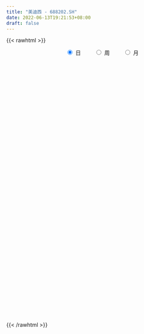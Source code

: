 ```yaml
---
title: "美迪西 - 688202.SH"
date: 2022-06-13T19:21:53+08:00
draft: false
---
```

{{< rawhtml >}}
    <div style="text-align: center">
        <label style="padding: 1rem;"><input style="margin-right: .5rem" type="radio" name="period" value="D" checked onclick="period_change(this)">日</label>
        <label style="padding: 1rem;"><input style="margin-right: .5rem" type="radio" name="period" value="W" onclick="period_change(this)">周</label>
        <label style="padding: 1rem;"><input style="margin-right: .5rem" type="radio" name="period" value="M" onclick="period_change(this)">月</label>
    </div>
    <div id="chart" style="height: 700px;"></div> 
    <script type="text/javascript">
        const D_v = [8265.14,7192.95,6392.6,6100.08,7504.36,4114.42,9270.46,9164.85,4885.54,6923.57,3774.72,8942.19,11117.77,9243.17,6923.05,5421.06,6321.75,8475.69,7145.28,8266.23,9898.85,7855.5,6554.21,13435.34,7375.53,7669.61,12277.59,10474.07,8092.04,8803.69,13494.51,12192.2,9343.27,14075.7,13751.67,14607.49,11451.01,27100.36,15228.23,11944.19,13726.09,7838.8,9204.29,8997.7,8055.2,5664.2,5752.9,6417.49,4111.83,12015.29,7307.63,8903.75,13016.69,9898.26,9978.77,6281.65,7490.88,10291.07,9838.86,8132.63,7216.82,14103.58,11351.75,7637.94,11239.24,12086.31,7490.52,7489.31,8485.71,7849.3,8562.14,4889.92,7440.21,7078.52,5019.79,4798.08,5864.06,8283.09,5297.91,7654.71,5690.63,5108.06,3550.01,2401.83,3671.51,3024.63,3324.13,3087.72,2057.84,5714.81,3072.09,3110.38,3853.5,4388.89,3507.12,3817.48,4210.07,4400.83,2787.35,4828.57,3013.14,2448.4,2182.51,7066.53,3979.12,5619.39,7792.0,3807.38,3887.97,3331.84,2397.46,3608.43,8768.8,11136.19,10549.54,7052.96,6110.16,5268.8,4015.18,4863.58,3899.11,7509.52,5560.36,4675.7,3868.27,4827.65,3991.7,1971.87,4218.38,4356.6,4446.34,3755.96,8366.57,5988.72,3212.68,6415.95,5124.11,5559.15,5821.46,4134.13,4435.28,10727.01,20017.98,5527.63,8476.99,6262.64,14273.53,5081.2,5966.32,5332.91,4339.77,4367.26,4528.47,6086.22,7732.24,7348.69,18121.63,12663.81,28204.39,13316.25,14286.7,8455.42,7356.69,11176.45,10067.04,11065.17,14429.91,10408.82,7284.47,10020.5,6698.21,5307.48,6306.34,7674.96,5832.41,5268.7,3654.4,7530.41,9393.35,5011.49,8148.46,8449.67,9216.1,7091.35,4612.0,6548.97,3361.59,10897.81,6465.29,9589.89,6183.34,6000.28,7165.6,5505.64,6414.54,4170.13,4993.63,3898.82,5260.6,3711.47,4270.99,5741.42,5286.59,4139.58,3475.12,7636.99,6109.92,6245.17,7037.3,5071.38,4843.9,4781.52,6727.72,5984.3,3758.83,10302.48,6457.4,5040.0,7194.48,6259.75,4856.75,8114.71,5840.1,4268.34,4848.64,3556.36,4335.9,16986.9,8524.48,9126.08,7425.89,4814.49,6407.53,5255.7,5265.68,4140.76,3702.22,7376.15,6416.71,5598.54,3557.58,2848.62,6675.16,5456.81,6637.31,5208.09,5589.69,4028.12,12051.4,7302.0,5404.63,6624.86,4911.66,5577.24,6418.89,7727.62,4134.71,5226.95,3642.39,4917.97,5021.9,4718.22,5850.49,5662.21,4896.19,4501.86,7173.04,7274.96,5960.93,6349.17,4914.13,5588.45,15325.03,28587.3,22742.35,17811.95,8058.58,8031.88,11509.51,8127.09,8235.39,5439.88,8066.09,4543.84,3808.08,5394.15,4453.24,9178.86,8140.38,8708.84,8128.75,8832.38,6498.43,6003.01,7679.92,8982.66,6847.46,5387.1,5255.34,7253.71,12753.73,7668.35,6703.64,4756.01,10267.04,9772.83,7204.03,8135.28,7582.07,6933.68,4129.13,2567.92,4029.83,2950.56,7674.3,5695.14,4511.21,3739.62,8319.77,6626.64,5124.87,3043.55,2847.77,2636.81,5646.97,6768.43,4981.11,6622.03,6265.46,3197.66,4182.44,4626.38,4420.39,4537.17,3830.67,4229.56,7891.83,6228.72,4879.58,3595.21,3703.34,3322.0,4687.01,4379.18,4285.58,5029.68,3669.93,2619.15,2033.64,2739.31,3613.96,4576.22,12322.02,8022.5,8931.16,7275.15,8390.77,7959.86,7545.09,7399.92,4219.84,3715.7,5786.41,5349.17,4957.03,3458.34,6082.09,5832.27,4473.04,3825.5,5759.8,9688.37,10629.58,10955.57,9154.05,7225.79,6095.72,3893.85,4149.96,6257.18,5186.06,5176.53,4478.06,10532.55,11098.6,14689.37,11033.16,8122.29,8056.5,8472.43,8168.38,8874.67,17680.16,15480.06,7720.75,8805.13,12683.59,8736.33,8268.89,7670.59,11084.95,10177.3,9747.86,7371.28,5052.81,8148.54,6445.53,7976.96,11892.75,10522.32,12706.11,5601.09,5193.41,6303.4,5889.38,6614.48,6472.49,5579.45,13466.27,9091.66,8144.7,11352.75,7369.93,5727.7,4240.41,4126.99,5920.26,6628.1,9044.59,14245.79,14293.89,11979.32,8123.73,6479.41,7940.88,9705.91,10361.67,12246.58,10711.09,12030.8,9598.84,7249.4,7937.46,7661.99,5278.36,5953.27,5590.72,7712.39,7102.82,6125.3,4811.28,3788.81,3100.7,3584.37,6917.63,8937.77,7792.15,5957.45,5349.3,4670.76,6212.86,4398.9,4903.03,2896.59,2501.23,4017.97,3970.25,3455.83,3002.06,3663.19,3291.74,3332.32,6538.96,6337.47,3522.62,3053.85,2890.23,7990.6,5499.19,2349.61,1951.14,2788.08,4927.56,2591.65,4021.22,2205.41,3290.7,3277.35,2116.08,4400.18,3559.05,4180.97,3893.32,13873.87,12926.69,11901.64,11663.61,15134.04,11951.59,13242.83]
const D_histogram = [0.0,-0.2201709402,-0.1648841162,0.2436885706,0.4120168172,0.5329586536,1.2714141453,1.7420186165,2.0109935673,2.4833519128,2.6692210041,2.3508194287,1.3613705221,1.0996662041,0.85667253,0.4696278224,0.2718899323,-0.1299380856,-0.0697098134,0.1303473804,-0.1862420568,-0.2435722905,-0.3001311313,0.339864142,0.5065434629,0.7399987275,1.3198332848,1.2741596424,0.7376405966,0.1388077309,-0.2216706102,-0.4235616767,-0.7474389387,-0.7653323552,-0.7068213536,-0.1028236664,-0.0549975681,0.7203676992,0.0402332573,0.0060713257,-0.201533128,-0.0750982837,0.335297595,0.7539781041,0.1969199091,-0.1982071749,-0.1356312717,0.0506704594,0.0008673298,-0.2077146762,-0.1100154063,-0.3242699072,-0.0258296241,0.4386112714,0.8943214923,1.4015950362,1.0243353089,0.036718861,-0.7195349402,-1.2397132992,-1.606718867,-1.8037634901,-2.0438507351,-2.3555752762,-1.9278696559,-0.9468787143,-0.305266575,0.1628048616,1.0281591674,1.4738701246,2.0606018386,2.4220236423,2.0510580944,2.1713851456,2.3286502195,1.9632764541,1.5709047158,0.8224969723,-0.512484037,-1.2077627118,-1.455868021,-0.9989363714,-0.6393388025,-0.5917145155,-0.5033752351,-0.6361454818,-0.9392980847,-0.8219454797,-0.9341500992,-0.5300091469,-0.226176344,-0.0797605648,0.1417378721,0.8693366599,1.2256385537,1.4247501842,1.8881771651,1.4605721769,1.3193730032,0.4373642726,0.0616261025,-0.1086995184,-0.2610772422,-1.5206425751,-2.2380904087,-1.9386910564,-1.8632792092,-1.921583048,-1.9394749033,-1.7307587063,-1.5395296873,-1.442358131,-1.6056957255,-2.9175633622,-3.1973973639,-3.4083018408,-3.5469676301,-3.4195093855,-3.2262458326,-2.7909363675,-2.5956236101,-2.6578052446,-2.462352634,-2.1068627355,-1.8531600753,-1.5657559715,-1.4850678596,-1.2571835231,-0.9116586042,-0.8422003619,-0.2620952257,0.0900613588,0.8703535227,1.5263840593,1.9211563991,2.3466366036,2.1255344297,1.895200715,1.4115651224,1.2571695003,1.2045970615,1.5694056927,2.5547494579,2.882382695,3.0867376588,2.9912215641,2.305166683,1.808093977,1.8483538669,1.4896442582,1.1221917769,0.7327790115,0.5417129958,0.3082496276,0.3405461131,0.2995448085,0.9817949975,1.5171292012,3.5179181928,5.0683915185,6.22400197,6.5640447114,6.9880848362,7.046901651,6.6904567026,7.7600420497,6.7466138955,7.5522023128,6.8730017187,4.6194002901,3.1292705493,1.3896557433,0.2900707764,0.308499688,0.343159829,0.1288473092,-0.3486381818,-1.5932160092,-2.881490444,-3.18365608,-0.5363667067,-0.2654902367,1.6453219211,1.0907399196,0.4910325673,-1.3625716169,-2.5342069371,-3.6081482243,-3.2799820315,-1.9870028095,-0.9821784278,-2.1771748176,-3.2538546726,-4.8147407079,-6.7618183786,-7.3382250407,-7.1049448522,-6.4182780327,-6.7911069061,-6.5785343995,-5.281711759,-2.9700433571,-1.2783994464,-0.5263706822,-0.5693378296,0.1463359496,1.7151138244,3.0981062207,4.2308469067,4.5033639961,4.901390496,5.0658878516,5.2693371348,3.8841895165,2.8555776425,3.884104971,5.0887987888,4.5071656049,4.0558810753,3.4499060456,3.2482333114,1.497736351,1.7621386079,1.5178545838,1.904754493,1.8847076881,2.6095634986,0.1242243737,-0.9859467325,-0.088844705,0.858070678,0.5325109576,-0.4560579728,-2.4493320641,-2.1664107893,-1.582240632,-0.9262533359,0.8337527835,3.3804740776,4.8144696946,5.3902181775,4.6420911159,5.4981100521,6.6154933276,6.5383920095,7.1133970735,5.4470135141,4.1265625745,0.7578729557,-0.6290585971,-1.7373988052,-4.6071935014,-5.5049027563,-4.2441260582,-2.6109507296,-1.6006869872,-1.3735025959,0.0446138524,0.6388557105,2.3165575555,1.9687045205,1.3503656126,2.9690359679,4.2204336013,4.5071757869,4.5507214045,1.7392668472,-0.4527024912,-1.4544121544,-3.2777853046,-4.3503484061,-4.2633170617,-8.8177670422,-13.2432990687,-18.4107502451,-19.7290062965,-20.4600086616,-19.0793578603,-14.1532050413,-8.7419815785,-4.7193432574,-1.7709892717,-1.5074201171,-0.3377096495,0.4727603164,1.3463534563,1.0134277976,-0.8506404418,-2.1011930109,-1.1756983746,0.3594881209,3.2906324142,4.0733583444,4.1311814723,6.3744646934,9.8962699586,11.9381795454,10.7561269404,9.6323341196,6.0739802534,8.7247748116,11.580020121,13.330520802,11.770533029,8.1803341125,7.9250780487,7.8593948529,6.9280338391,5.6268765166,10.3664388681,11.143246889,9.8960155428,6.4018998194,3.3860281029,-3.5065476061,-5.7479502301,-9.7400245148,-11.9552258048,-5.5130483393,-0.2876865446,1.3490258046,1.7962862851,1.9746406889,0.757425946,1.4200448163,5.204473293,6.2866141651,4.7628406316,5.0730442813,4.1711134514,3.5051172398,0.5295023745,-2.717874292,-5.9355460187,-6.1680306135,-8.0367963762,-13.4652177793,-16.7634657148,-14.9467714923,-14.3485116907,-13.6000089933,-11.7298168526,-7.1589067756,-5.4070840889,-3.0511220747,-3.8281462467,-1.600980103,-1.6761535705,-1.6607475501,-3.0323369299,-1.3334872039,-1.975581757,-9.344276698,-15.5232983544,-18.4045856525,-21.1599900057,-22.2800391454,-19.7881820671,-15.4536590534,-10.6826853001,-7.0068813648,-4.3946177351,-0.7947325209,2.7063112308,3.820365308,4.0087310214,4.2054262108,4.6886654236,5.2714520761,5.4381931464,7.0716333098,5.0585811509,3.0582383478,-0.3161791699,-3.6384092562,-4.8973202657,-5.3442312307,-5.7252203821,-4.9539896598,-3.6581865197,-2.9183443387,-2.6375956951,-1.9123806036,-3.2683946705,-2.8336880545,-4.7607737492,-6.484484266,-6.8223987713,-7.1640321699,-7.1399928513,-7.3931339639,-6.7688032568,-2.1337285099,1.7329852575,4.349860458,5.9271377189,4.1975341864,3.1905087254,3.5083380713,2.5214532495,3.1004271206,3.2047669503,3.5093826904,3.3973610073,3.388641538,2.5452326445,2.1571025663,1.3869133733,-0.5829996223,-2.781637512,-2.2751108134,-2.4958655768,-2.2458036494,-2.5223081738,-2.9962915859,-2.9822722267,-3.044331297,-2.0742989215,-2.7390273394,-3.716579546,-3.0097699556,-0.1178603229,1.628491362,3.0395655181,3.9272992946,4.2770871326,3.6923625136,4.3450746537,3.9187615057,6.1231822306,8.6586957329,10.5847391669,11.4676190523,11.1379545906,10.8321639354,10.053407623,9.5066568533,7.3209548244,7.6252325007,7.3451245355,6.0323357892,4.0246059388,2.3257635572,2.5405659966,3.2989383588,3.5881146552,4.3831186721,5.8608677878,7.699974863,6.8927776676,6.6201424857,5.453273732,4.8085029278,4.3523547145,3.3640817528,-0.4330985809,-1.7702932302,-3.8635862652,-5.5560080293,-6.1408256726,-7.531152684,-7.9578475638,-6.4758229771,-5.7372579669,-5.5860459386,-4.7553898094,-5.3420842749,-4.5890986414,-4.6744891759,-4.258079083,-3.3025104271,-2.8001542245,-1.901097083,-3.3354973979,-4.0730409512,-3.5434570923,-2.455051429,0.834557009,2.9044166424,3.8112857128,4.1537976798,4.4974269655,3.3788713217,1.9978588182,1.474258947,0.7769770516,-1.1092781772,-2.5123300289,-3.2435107665,-2.7924573749,-2.8691473114,-1.5755270469,-1.1739465175,-2.316054496,-0.920794501,1.2988210662,-2.7722806241,-6.4081905796,-8.4378285199,-10.0364139125]
const D_fast = [0.0,-0.2752136752,-0.2611478803,0.2083469491,0.4796794001,0.7338608999,1.7901699279,2.6962790532,3.4680023958,4.5611987196,5.4143730619,5.6836763436,5.0345700676,5.0477823006,5.018956759,4.749319007,4.6195536,4.1852410606,4.2280418795,4.4606859185,4.097535967,3.9793126607,3.8477210371,4.5726823459,4.8659975325,5.284452479,6.1942453575,6.4671116257,6.1150027291,5.550871796,5.1349758024,4.8271943167,4.3164573201,4.1072308148,3.989036478,4.5673282486,4.6014049549,5.5568621469,4.8867860194,4.8541419192,4.5961541835,4.7038144569,5.1980347343,5.8052097694,5.2973815517,4.852702674,4.8813707593,5.0803401052,5.0307538081,4.770243133,4.8404385514,4.5451165737,4.8370994507,5.411193164,6.0904837581,6.948156061,6.8269801609,5.8485434282,4.9124058921,4.0822992083,3.3136139237,2.6656284281,1.9145784993,1.0139601392,0.9596983455,1.7039696086,2.2692651041,2.778037756,3.9004318537,4.7146103421,5.8164925157,6.7834202299,6.9252192057,7.5883925433,8.327820172,8.4532655202,8.4536199608,7.9108364603,6.4477344419,5.4505150891,4.8384427746,5.0456403314,5.2454031997,5.1450988578,5.1075943294,4.8157877123,4.2778105882,4.1896768232,3.843934679,4.1155733445,4.3628620614,4.4893376994,4.7462706043,5.6912035571,6.3539150893,6.9092142659,7.844685538,7.7822235941,7.9708676711,7.1982000087,6.8378683643,6.6403678638,6.4227208294,4.7829948528,3.5060244169,3.3207510052,2.93034305,2.3916434493,1.8888828681,1.6649093886,1.4712559857,1.2078380092,0.6430764834,-1.3981819939,-2.4773653366,-3.5403452736,-4.5657529704,-5.2931720723,-5.9064699774,-6.1688946043,-6.6224877494,-7.3491206951,-7.7692562429,-7.9404820283,-8.1500693869,-8.254104276,-8.5446831289,-8.6310946733,-8.5134844054,-8.6545762536,-8.1399949239,-7.7653229997,-6.7674424551,-5.7298159036,-4.8547544641,-3.8426151087,-3.5323336752,-3.2888672111,-3.4196115231,-3.2597147701,-3.0111379435,-2.2539778891,-0.6299467594,0.4182821514,1.39432153,2.0466108262,1.9368476158,1.8917984041,2.3941467607,2.4078482166,2.3209436796,2.114725667,2.0590879003,1.9026869389,2.0201199528,2.0540048502,2.9817037886,3.8963202927,6.7765888324,9.5941600378,12.3057709818,14.286824901,16.4578862349,18.2784284625,19.5945976896,22.6041935492,23.2774188688,25.9710578643,27.0101077,25.9113563438,25.2035442404,23.8113433703,22.7842760974,22.879829931,23.0002800293,22.8181793368,22.2535343003,20.6106524706,18.6020054249,17.5039257688,20.0171234654,20.2216273763,22.5437700144,22.2618729928,21.7849237822,19.5906766938,17.7854896394,15.8095112961,15.317681981,16.1139105007,16.8731902754,15.1339001812,13.243756658,10.4791854458,6.8416531804,4.4306902582,2.8877342335,1.9698315449,-0.1007740549,-1.5328351482,-1.5564404475,0.0127171151,1.3847611642,2.0051972579,1.8198956531,2.5721534197,4.5697097505,6.727228702,8.9176811147,10.3160392032,11.9394133271,13.3703826455,14.8911662125,14.4770659733,14.1623485099,16.1619020812,18.6387955962,19.1839538134,19.7466395527,20.0031410344,20.613526628,19.2374637554,19.9424006643,20.0775802862,20.9406688186,21.3917989358,22.7690456209,20.3147625894,18.9581048001,19.8329956513,20.9944287039,20.8019967228,19.6994132992,17.0938061919,16.8351247694,17.0237347686,17.4481587308,19.4166030461,22.8084428596,25.4460559002,27.3693589275,27.7817546448,30.0123010941,32.7835577014,34.3410543858,36.6944087181,36.3897785373,36.1009682413,32.9217468614,31.3775506593,29.8348607499,25.8132676784,23.5393327344,23.739077918,24.7195155642,25.3296075597,25.213416302,26.6426862135,27.3966419993,29.6534832331,29.7978063282,29.5170588235,31.8779881708,34.1844942045,35.5980303368,36.7792563056,34.40261846,32.0974734988,30.732160797,28.0893413207,25.9291911177,24.9503931966,18.1915014556,10.4551446619,0.6850059242,-5.5655017013,-11.4115062318,-14.8006948955,-13.4128433369,-10.1871152687,-7.344312762,-4.8387060942,-4.9519919689,-3.8667089137,-2.9380488686,-1.7278673647,-1.807436074,-3.8841644238,-5.6600152457,-5.0284452031,-3.4033866773,0.3504157195,2.1514812359,3.2420997318,7.0789991262,13.0748718811,18.1013263542,19.6083054844,20.8925961934,18.8527373906,23.6847256517,29.4349759913,34.5181068729,35.900752357,34.3556369688,36.081650417,37.9808159345,38.7814633805,38.8870251871,46.2181972557,49.7808169988,51.0075895383,49.1139487697,46.944584079,39.1753714685,35.4969812869,29.0699008735,23.8658931323,28.929808513,34.0832486715,36.0572174719,36.9535495237,37.6255640997,36.5977058432,37.6153359176,42.7008827176,45.354677131,45.0216137554,46.6000784754,46.7409260084,46.9512091068,44.1079698351,40.1811245956,35.4795663641,33.705074116,29.8271092592,21.0323834113,13.5432690471,11.6232703965,8.6344022755,5.9829027245,4.9206406521,7.7018240352,8.1018756997,9.6950571952,7.9609964615,9.7879175795,9.2937057194,8.8939248522,6.7642512399,8.1297291649,6.9937391727,-2.7110249429,-12.7708711879,-20.2533048992,-28.2987067538,-34.9887656798,-37.4439541183,-36.972845868,-34.8725434397,-32.9484598456,-31.4348506497,-28.0336485657,-23.8560270063,-21.7868816021,-20.5963331333,-19.3482813913,-17.6928758225,-15.792226151,-14.2659367941,-10.8645883032,-11.6129951744,-12.8487783905,-16.3022407008,-20.534073101,-23.0173141771,-24.8002829497,-26.6125771966,-27.0798438893,-26.6985873791,-26.6883312827,-27.066981563,-26.8198616223,-28.9929743568,-29.2666897545,-32.3839688865,-35.7288004698,-37.772314668,-39.904956109,-41.6659150032,-43.7673396068,-44.8352097139,-40.7335670945,-36.4336070127,-32.7292666977,-29.6702050071,-30.350424993,-30.5598232727,-29.3649094089,-29.7214309184,-28.3673502672,-27.4618186998,-26.2798572872,-25.5425387185,-24.7040978032,-24.9111985356,-24.7600529723,-25.1835138218,-27.2991767231,-30.1932239908,-30.2554749955,-31.100196153,-31.411585138,-32.3186667058,-33.5417230145,-34.273271712,-35.0964136065,-34.6449559613,-35.9944412141,-37.9011383072,-37.9467712057,-35.0843266537,-32.9308521284,-30.7598865928,-28.8903279926,-27.4712683715,-27.1329023621,-25.3939215586,-24.8405443301,-21.1053280476,-16.4051406121,-11.8329123864,-8.0831277379,-5.6283035519,-3.2260532233,-1.4914576299,0.3384558137,-0.017007509,2.1935782924,3.7497514611,3.9450466621,2.9434682963,1.8260668041,2.6760107427,4.2591176946,5.4453226547,7.3361063396,10.2790724023,14.0431731933,14.9591704148,16.3415708542,16.5380205335,17.0953754614,17.7273159266,17.5800634031,13.6746084243,11.8948404673,8.8356508661,5.7542270946,3.6342030332,0.3610878509,-2.0550689199,-2.1920000775,-2.887749559,-4.1330490153,-4.4912403385,-6.4134558728,-6.8077448996,-8.0617577281,-8.7098674059,-8.5799263568,-8.7776087103,-8.3538258396,-10.6221005039,-12.377904295,-12.7341847092,-12.2595419031,-8.7612942129,-5.9653304189,-4.1056399203,-2.7246785334,-1.2566925062,-1.5305303197,-2.4120781186,-2.5671132531,-3.0701508855,-5.2337256587,-7.2648600176,-8.8069184468,-9.053979399,-9.8479561633,-8.9482176605,-8.8401237605,-10.5612453629,-9.3961839932,-6.8518631594,-11.6160350058,-16.8539926061,-20.9930876764,-25.1007765472]
const D_slow = [0.0,-0.055042735,-0.0962637641,-0.0353416215,0.0676625829,0.2009022463,0.5187557826,0.9542604367,1.4570088285,2.0778468067,2.7451520578,3.3328569149,3.6731995455,3.9481160965,4.162284229,4.2796911846,4.3476636677,4.3151791463,4.2977516929,4.330338538,4.2837780238,4.2228849512,4.1478521684,4.2328182039,4.3594540696,4.5444537515,4.8744120727,5.1929519833,5.3773621324,5.4120640652,5.3566464126,5.2507559934,5.0638962587,4.87256317,4.6958578316,4.670151915,4.6564025229,4.8364944477,4.8465527621,4.8480705935,4.7976873115,4.7789127406,4.8627371393,5.0512316653,5.1004616426,5.0509098489,5.017002031,5.0296696458,5.0298864783,4.9779578092,4.9504539577,4.8693864809,4.8629290748,4.9725818927,5.1961622658,5.5465610248,5.802644852,5.8118245673,5.6319408322,5.3220125074,4.9203327907,4.4693919182,3.9584292344,3.3695354154,2.8875680014,2.6508483228,2.5745316791,2.6152328945,2.8722726863,3.2407402175,3.7558906771,4.3613965877,4.8741611113,5.4170073977,5.9991699525,6.4899890661,6.882715245,7.0883394881,6.9602184788,6.6582778009,6.2943107956,6.0445767028,5.8847420022,5.7368133733,5.6109695645,5.4519331941,5.2171086729,5.0116223029,4.7780847782,4.6455824914,4.5890384054,4.5690982642,4.6045327322,4.8218668972,5.1282765356,5.4844640817,5.956508373,6.3216514172,6.651494668,6.7608357361,6.7762422618,6.7490673822,6.6837980716,6.3036374278,5.7441148257,5.2594420616,4.7936222593,4.3132264973,3.8283577714,3.3956680949,3.010785673,2.6501961403,2.2487722089,1.5193813683,0.7200320274,-0.1320434328,-1.0187853404,-1.8736626867,-2.6802241449,-3.3779582368,-4.0268641393,-4.6913154505,-5.3069036089,-5.8336192928,-6.2969093116,-6.6883483045,-7.0596152694,-7.3739111502,-7.6018258012,-7.8123758917,-7.8778996981,-7.8553843584,-7.6377959778,-7.2561999629,-6.7759108632,-6.1892517123,-5.6578681049,-5.1840679261,-4.8311766455,-4.5168842704,-4.215735005,-3.8233835818,-3.1846962174,-2.4641005436,-1.6924161289,-0.9446107379,-0.3683190671,0.0837044271,0.5457928938,0.9182039584,1.1987519026,1.3819466555,1.5173749045,1.5944373114,1.6795738396,1.7544600418,1.9999087911,2.3791910914,3.2586706396,4.5257685193,6.0817690118,7.7227801896,9.4698013987,11.2315268114,12.9041409871,14.8441514995,16.5308049734,18.4188555516,20.1371059812,21.2919560538,22.0742736911,22.4216876269,22.494205321,22.571330243,22.6571202003,22.6893320276,22.6021724821,22.2038684798,21.4834958688,20.6875818488,20.5534901721,20.487117613,20.8984480933,21.1711330732,21.293891215,20.9532483107,20.3196965765,19.4176595204,18.5976640125,18.1009133101,17.8553687032,17.3110749988,16.4976113306,15.2939261537,13.603471559,11.7689152989,9.9926790858,8.3881095776,6.6903328511,5.0456992512,3.7252713115,2.9827604722,2.6631606106,2.5315679401,2.3892334827,2.4258174701,2.8545959262,3.6291224813,4.686834208,5.812675207,7.0380228311,8.304494794,9.6218290777,10.5928764568,11.3067708674,12.2777971102,13.5499968074,14.6767882086,15.6907584774,16.5532349888,17.3652933167,17.7397274044,18.1802620564,18.5597257023,19.0359143256,19.5070912476,20.1594821223,20.1905382157,19.9440515326,19.9218403563,20.1363580258,20.2694857652,20.155471272,19.543138256,19.0015355587,18.6059754007,18.3744120667,18.5828502626,19.427968782,20.6315862056,21.97914075,23.1396635289,24.514191042,26.1680643739,27.8026623762,29.5810116446,30.9427650232,31.9744056668,32.1638739057,32.0066092564,31.5722595551,30.4204611798,29.0442354907,27.9832039762,27.3304662938,26.930294547,26.586918898,26.5980723611,26.7577862887,27.3369256776,27.8291018077,28.1666932109,28.9089522028,29.9640606032,31.0908545499,32.228534901,32.6633516128,32.55017599,32.1865729514,31.3671266253,30.2795395238,29.2137102583,27.0092684978,23.6984437306,19.0957561693,14.1635045952,9.0485024298,4.2786629647,0.7403617044,-1.4451336902,-2.6249695046,-3.0677168225,-3.4445718518,-3.5289992642,-3.4108091851,-3.074220821,-2.8208638716,-3.033523982,-3.5588222348,-3.8527468284,-3.7628747982,-2.9402166947,-1.9218771086,-0.8890817405,0.7045344328,3.1786019225,6.1631468088,8.8521785439,11.2602620738,12.7787571372,14.9599508401,17.8549558703,21.1875860708,24.1302193281,26.1753028562,28.1565723684,30.1214210816,31.8534295414,33.2601486705,35.8517583876,38.6375701098,41.1115739955,42.7120489504,43.5585559761,42.6819190746,41.244931517,38.8099253883,35.8211189371,34.4428568523,34.3709352161,34.7081916673,35.1572632386,35.6509234108,35.8402798973,36.1952911014,37.4964094246,39.0680629659,40.2587731238,41.5270341941,42.569812557,43.4460918669,43.5784674605,42.8989988875,41.4151123829,39.8731047295,37.8639056354,34.4976011906,30.3067347619,26.5700418888,22.9829139661,19.5829117178,16.6504575047,14.8607308108,13.5089597886,12.7461792699,11.7891427082,11.3888976825,10.9698592898,10.5546724023,9.7965881698,9.4632163688,8.9693209296,6.6332517551,2.7524271665,-1.8487192466,-7.1387167481,-12.7087265344,-17.6557720512,-21.5191868145,-24.1898581396,-25.9415784808,-27.0402329146,-27.2389160448,-26.5623382371,-25.6072469101,-24.6050641547,-23.553707602,-22.3815412461,-21.0636782271,-19.7041299405,-17.9362216131,-16.6715763253,-15.9070167384,-15.9860615308,-16.8956638449,-18.1199939113,-19.456051719,-20.8873568145,-22.1258542295,-23.0404008594,-23.7699869441,-24.4293858678,-24.9074810187,-25.7245796864,-26.4330017,-27.6231951373,-29.2443162038,-30.9499158966,-32.7409239391,-34.5259221519,-36.3742056429,-38.0664064571,-38.5998385846,-38.1665922702,-37.0791271557,-35.597342726,-34.5479591794,-33.7503319981,-32.8732474802,-32.2428841678,-31.4677773877,-30.6665856501,-29.7892399775,-28.9398997257,-28.0927393412,-27.4564311801,-26.9171555385,-26.5704271952,-26.7161771008,-27.4115864788,-27.9803641821,-28.6043305763,-29.1657814886,-29.7963585321,-30.5454314286,-31.2909994852,-32.0520823095,-32.5706570399,-33.2554138747,-34.1845587612,-34.9370012501,-34.9664663308,-34.5593434903,-33.7994521108,-32.8176272872,-31.748355504,-30.8252648756,-29.7389962122,-28.7593058358,-27.2285102782,-25.0638363449,-22.4176515532,-19.5507467902,-16.7662581425,-14.0582171587,-11.5448652529,-9.1682010396,-7.3379623335,-5.4316542083,-3.5953730744,-2.0872891271,-1.0811376424,-0.4996967531,0.135444746,0.9601793357,1.8572079995,2.9529876676,4.4182046145,6.3431983303,8.0663927472,9.7214283686,11.0847468016,12.2868725335,13.3749612122,14.2159816503,14.1077070051,13.6651336976,12.6992371313,11.3102351239,9.7750287058,7.8922405348,5.9027786439,4.2838228996,2.8495084079,1.4529969232,0.2641494709,-1.0713715978,-2.2186462582,-3.3872685522,-4.4517883229,-5.2774159297,-5.9774544858,-6.4527287566,-7.286603106,-8.3048633438,-9.1907276169,-9.8044904742,-9.5958512219,-8.8697470613,-7.9169256331,-6.8784762132,-5.7541194718,-4.9094016414,-4.4099369368,-4.0413722,-3.8471279371,-4.1244474814,-4.7525299887,-5.5634076803,-6.261522024,-6.9788088519,-7.3726906136,-7.666177243,-8.245190867,-8.4753894922,-8.1506842256,-8.8437543817,-10.4458020266,-12.5552591565,-15.0643626347]
const D_data = [['2020-05-21', 101.95, 99.91, 98.11, 103.79],['2020-05-22', 99.53, 96.46, 94.3, 100.57],['2020-05-25', 96.0, 99.3, 94.68, 100.05],['2020-05-26', 100.0, 105.01, 100.0, 105.45],['2020-05-27', 104.88, 103.83, 102.6, 109.0],['2020-05-28', 104.05, 104.42, 101.41, 105.97],['2020-05-29', 104.0, 115.27, 104.0, 116.78],['2020-06-01', 116.11, 116.51, 115.0, 122.14],['2020-06-02', 116.5, 117.67, 114.17, 117.69],['2020-06-03', 117.64, 124.29, 116.02, 126.25],['2020-06-04', 123.0, 124.9, 121.97, 125.9],['2020-06-05', 125.38, 120.67, 120.24, 133.32],['2020-06-08', 121.3, 110.7, 110.11, 123.39],['2020-06-09', 111.2, 117.96, 111.09, 118.41],['2020-06-10', 117.27, 118.19, 115.22, 122.0],['2020-06-11', 118.97, 115.81, 114.06, 118.98],['2020-06-12', 113.69, 117.51, 113.25, 120.86],['2020-06-15', 118.72, 114.0, 114.0, 119.58],['2020-06-16', 114.49, 119.4, 113.68, 119.77],['2020-06-17', 119.21, 122.5, 119.21, 123.87],['2020-06-18', 123.38, 116.3, 114.63, 125.25],['2020-06-19', 115.89, 118.97, 115.89, 121.38],['2020-06-22', 118.97, 119.05, 117.04, 123.56],['2020-06-23', 118.8, 129.98, 118.76, 130.89],['2020-06-24', 128.4, 127.19, 124.86, 131.01],['2020-06-29', 127.19, 130.25, 125.06, 132.71],['2020-06-30', 130.25, 138.3, 128.22, 139.45],['2020-07-01', 137.98, 133.67, 129.0, 138.0],['2020-07-02', 133.49, 127.5, 125.21, 134.97],['2020-07-03', 126.26, 124.76, 122.32, 127.9],['2020-07-06', 123.74, 125.88, 120.8, 126.34],['2020-07-07', 125.01, 126.84, 123.0, 129.36],['2020-07-08', 126.18, 124.15, 124.0, 126.8],['2020-07-09', 125.0, 127.16, 121.5, 127.88],['2020-07-10', 127.16, 128.32, 126.05, 133.21],['2020-07-13', 130.0, 137.3, 127.92, 137.37],['2020-07-14', 136.78, 132.7, 128.85, 136.82],['2020-07-15', 133.1, 145.0, 133.1, 156.47],['2020-07-16', 144.0, 128.01, 128.0, 144.98],['2020-07-17', 128.5, 134.88, 125.51, 137.65],['2020-07-20', 136.0, 132.66, 118.0, 136.99],['2020-07-21', 130.0, 137.2, 129.63, 137.2],['2020-07-22', 136.02, 143.01, 136.02, 146.88],['2020-07-23', 142.72, 146.51, 137.0, 152.1],['2020-07-24', 145.33, 135.01, 134.08, 145.33],['2020-07-27', 133.11, 135.18, 131.0, 138.75],['2020-07-28', 134.48, 140.6, 134.01, 141.21],['2020-07-29', 140.8, 143.51, 139.0, 146.88],['2020-07-30', 144.7, 141.66, 140.65, 145.0],['2020-07-31', 140.37, 139.6, 133.8, 142.38],['2020-08-03', 139.58, 143.72, 137.01, 143.72],['2020-08-04', 142.02, 140.02, 137.0, 148.0],['2020-08-05', 139.17, 147.23, 136.03, 154.0],['2020-08-06', 146.49, 152.25, 145.56, 157.0],['2020-08-07', 151.64, 155.9, 144.18, 159.99],['2020-08-10', 155.8, 160.85, 151.49, 163.91],['2020-08-11', 163.0, 151.9, 150.0, 163.0],['2020-08-12', 148.12, 141.8, 135.41, 150.89],['2020-08-13', 141.8, 140.51, 132.52, 141.9],['2020-08-14', 138.0, 140.0, 135.02, 140.28],['2020-08-17', 138.38, 139.1, 136.3, 143.8],['2020-08-18', 145.0, 139.0, 136.58, 147.79],['2020-08-19', 138.51, 136.33, 136.33, 145.81],['2020-08-20', 135.8, 132.69, 132.58, 139.0],['2020-08-21', 130.88, 141.0, 130.88, 141.95],['2020-08-24', 140.39, 151.0, 139.55, 154.86],['2020-08-25', 150.42, 151.02, 148.05, 156.18],['2020-08-26', 148.18, 152.17, 147.3, 155.5],['2020-08-27', 152.69, 161.64, 150.11, 162.13],['2020-08-28', 163.28, 161.38, 156.59, 166.0],['2020-08-31', 160.9, 167.87, 159.38, 171.88],['2020-09-01', 168.93, 170.0, 165.32, 173.0],['2020-09-02', 170.0, 163.25, 161.16, 174.15],['2020-09-03', 162.67, 171.16, 161.01, 177.7],['2020-09-04', 167.16, 175.0, 166.18, 175.0],['2020-09-07', 171.2, 170.5, 166.2, 177.17],['2020-09-08', 169.9, 170.48, 161.49, 173.98],['2020-09-09', 167.68, 164.88, 151.3, 172.48],['2020-09-10', 161.0, 153.0, 152.18, 162.28],['2020-09-11', 153.0, 155.79, 147.27, 158.3],['2020-09-14', 154.8, 158.69, 154.16, 168.0],['2020-09-15', 156.28, 167.99, 155.1, 168.66],['2020-09-16', 163.5, 169.18, 163.5, 173.9],['2020-09-17', 167.58, 166.71, 166.0, 170.27],['2020-09-18', 163.13, 167.96, 163.13, 171.86],['2020-09-21', 163.0, 165.4, 162.44, 169.99],['2020-09-22', 165.4, 162.21, 160.05, 169.9],['2020-09-23', 161.12, 167.0, 158.08, 168.34],['2020-09-24', 167.92, 164.13, 162.32, 168.72],['2020-09-25', 164.99, 171.48, 163.67, 176.0],['2020-09-28', 172.08, 172.5, 165.12, 176.99],['2020-09-29', 172.48, 172.28, 170.07, 176.69],['2020-09-30', 172.79, 174.9, 169.29, 177.2],['2020-10-09', 174.92, 184.9, 174.92, 184.9],['2020-10-12', 186.5, 184.74, 180.1, 186.5],['2020-10-13', 184.6, 186.1, 183.17, 193.43],['2020-10-14', 189.64, 193.36, 184.04, 194.9],['2020-10-15', 194.01, 184.51, 181.08, 198.5],['2020-10-16', 182.64, 188.6, 182.16, 190.58],['2020-10-19', 191.01, 178.2, 176.2, 191.01],['2020-10-20', 180.87, 182.3, 175.27, 183.01],['2020-10-21', 182.05, 184.34, 181.06, 188.88],['2020-10-22', 182.88, 184.5, 178.09, 185.68],['2020-10-23', 186.4, 167.0, 162.36, 186.4],['2020-10-26', 168.0, 167.78, 162.13, 169.5],['2020-10-27', 169.51, 178.5, 166.05, 180.55],['2020-10-28', 185.0, 175.9, 174.16, 188.0],['2020-10-29', 171.93, 173.4, 171.93, 177.87],['2020-10-30', 175.88, 172.73, 172.15, 179.98],['2020-11-02', 173.45, 175.13, 166.8, 177.93],['2020-11-03', 177.98, 175.14, 173.26, 177.98],['2020-11-04', 176.0, 173.95, 170.55, 179.38],['2020-11-05', 177.0, 169.63, 166.99, 177.0],['2020-11-06', 169.8, 149.68, 149.11, 169.8],['2020-11-09', 150.78, 156.0, 148.12, 160.0],['2020-11-10', 158.5, 152.92, 150.54, 158.5],['2020-11-11', 152.92, 150.0, 148.24, 155.91],['2020-11-12', 148.52, 150.3, 146.5, 152.49],['2020-11-13', 149.28, 149.0, 147.68, 151.97],['2020-11-16', 149.14, 150.89, 148.15, 154.61],['2020-11-17', 150.99, 146.9, 145.33, 152.0],['2020-11-18', 146.99, 141.3, 139.1, 147.98],['2020-11-19', 140.0, 142.12, 138.13, 145.6],['2020-11-20', 143.97, 142.99, 141.9, 149.19],['2020-11-23', 142.05, 140.91, 139.0, 143.0],['2020-11-24', 140.07, 140.5, 137.8, 141.99],['2020-11-25', 140.5, 136.7, 136.0, 140.5],['2020-11-26', 136.23, 137.25, 136.23, 140.99],['2020-11-27', 136.86, 138.34, 134.03, 141.74],['2020-11-30', 141.4, 134.2, 133.3, 141.88],['2020-12-01', 133.66, 140.8, 133.13, 141.6],['2020-12-02', 142.0, 139.28, 137.5, 143.69],['2020-12-03', 139.0, 147.0, 138.08, 150.0],['2020-12-04', 147.3, 149.24, 145.62, 151.99],['2020-12-07', 148.08, 149.2, 147.66, 151.17],['2020-12-08', 149.21, 152.6, 148.05, 154.93],['2020-12-09', 153.42, 146.0, 145.33, 153.49],['2020-12-10', 146.0, 145.5, 142.32, 148.06],['2020-12-11', 145.99, 141.0, 139.56, 147.66],['2020-12-14', 140.82, 143.8, 137.99, 143.8],['2020-12-15', 142.02, 144.88, 141.2, 147.77],['2020-12-16', 145.24, 151.5, 144.05, 152.31],['2020-12-17', 151.8, 164.1, 151.8, 165.75],['2020-12-18', 162.0, 161.2, 159.0, 164.82],['2020-12-21', 161.8, 163.2, 159.0, 168.5],['2020-12-22', 163.2, 161.99, 161.31, 168.33],['2020-12-23', 159.87, 154.5, 148.11, 161.97],['2020-12-24', 154.0, 155.29, 150.39, 156.46],['2020-12-25', 154.0, 162.3, 150.6, 163.8],['2020-12-28', 163.02, 157.88, 157.82, 164.2],['2020-12-29', 157.84, 157.0, 151.6, 160.0],['2020-12-30', 155.12, 155.6, 153.71, 157.88],['2020-12-31', 155.9, 157.23, 155.1, 161.02],['2021-01-04', 156.52, 156.11, 148.69, 159.5],['2021-01-05', 154.0, 159.39, 152.0, 162.27],['2021-01-06', 159.39, 158.95, 152.52, 160.5],['2021-01-07', 158.95, 170.54, 158.01, 175.7],['2021-01-08', 169.0, 173.32, 167.0, 179.48],['2021-01-11', 191.0, 201.0, 188.0, 206.0],['2021-01-12', 205.0, 209.0, 199.0, 212.0],['2021-01-13', 206.5, 216.69, 205.0, 224.5],['2021-01-14', 223.2, 216.65, 209.36, 223.2],['2021-01-15', 216.65, 226.45, 213.44, 229.0],['2021-01-18', 225.0, 230.3, 223.0, 240.01],['2021-01-19', 233.77, 231.53, 225.0, 241.22],['2021-01-20', 235.47, 259.13, 234.25, 264.98],['2021-01-21', 260.31, 241.24, 229.96, 262.35],['2021-01-22', 245.82, 271.72, 243.98, 272.98],['2021-01-25', 265.03, 262.0, 256.0, 270.88],['2021-01-26', 263.05, 241.88, 237.02, 264.0],['2021-01-27', 237.49, 247.5, 234.01, 253.98],['2021-01-28', 240.79, 240.6, 236.58, 249.8],['2021-01-29', 242.3, 244.8, 241.0, 256.2],['2021-02-01', 247.95, 259.34, 236.01, 263.92],['2021-02-02', 267.96, 263.18, 253.36, 267.96],['2021-02-03', 259.34, 263.0, 255.82, 269.97],['2021-02-04', 262.8, 260.97, 249.12, 265.61],['2021-02-05', 257.02, 249.1, 248.0, 260.01],['2021-02-08', 245.25, 243.0, 228.2, 249.8],['2021-02-09', 241.05, 251.62, 241.05, 259.78],['2021-02-10', 252.25, 296.41, 251.86, 301.0],['2021-02-18', 299.88, 277.15, 271.51, 300.0],['2021-02-19', 272.97, 307.14, 270.0, 313.21],['2021-02-22', 302.0, 284.02, 277.0, 305.74],['2021-02-23', 282.99, 283.99, 273.05, 289.9],['2021-02-24', 282.66, 264.28, 257.0, 285.94],['2021-02-25', 270.0, 266.0, 264.53, 278.88],['2021-02-26', 261.01, 261.5, 253.0, 290.01],['2021-03-01', 266.78, 277.0, 260.25, 279.82],['2021-03-02', 274.78, 294.0, 273.8, 303.94],['2021-03-03', 285.0, 298.0, 276.11, 303.03],['2021-03-04', 298.0, 271.15, 266.0, 300.03],['2021-03-05', 257.8, 266.7, 246.05, 272.9],['2021-03-08', 266.97, 252.5, 250.06, 270.4],['2021-03-09', 246.73, 235.55, 232.02, 252.5],['2021-03-10', 240.0, 242.03, 232.2, 248.5],['2021-03-11', 240.5, 247.0, 239.0, 256.98],['2021-03-12', 249.0, 251.06, 247.0, 258.0],['2021-03-15', 242.0, 234.4, 230.68, 250.9],['2021-03-16', 233.47, 236.77, 230.0, 239.47],['2021-03-17', 233.2, 250.32, 233.0, 253.81],['2021-03-18', 254.44, 270.0, 251.11, 272.0],['2021-03-19', 266.01, 271.79, 263.11, 278.94],['2021-03-22', 268.0, 266.29, 261.11, 277.55],['2021-03-23', 269.8, 258.16, 257.0, 271.32],['2021-03-24', 258.18, 269.67, 258.18, 279.2],['2021-03-25', 269.68, 287.69, 262.18, 288.77],['2021-03-26', 287.0, 295.77, 283.03, 299.99],['2021-03-29', 297.57, 303.0, 297.57, 314.0],['2021-03-30', 307.85, 300.29, 296.7, 318.87],['2021-03-31', 303.66, 308.38, 294.43, 309.94],['2021-04-01', 308.0, 312.08, 308.0, 325.0],['2021-04-02', 312.08, 319.0, 302.0, 323.8],['2021-04-06', 318.93, 301.0, 300.0, 321.62],['2021-04-07', 305.03, 303.19, 296.9, 311.0],['2021-04-08', 303.5, 333.37, 300.6, 336.01],['2021-04-09', 332.3, 347.09, 331.01, 353.35],['2021-04-12', 341.5, 332.26, 328.01, 346.99],['2021-04-13', 336.08, 336.7, 333.0, 364.67],['2021-04-14', 340.0, 337.21, 327.09, 349.8],['2021-04-15', 334.84, 345.2, 329.02, 347.94],['2021-04-16', 336.55, 324.9, 323.93, 341.6],['2021-04-19', 321.72, 350.0, 321.72, 354.98],['2021-04-20', 344.7, 347.62, 340.22, 358.38],['2021-04-21', 347.62, 359.98, 347.1, 373.73],['2021-04-22', 358.06, 360.15, 355.65, 370.0],['2021-04-23', 365.42, 376.04, 364.0, 381.44],['2021-04-26', 382.35, 335.0, 332.33, 386.66],['2021-04-27', 328.43, 345.0, 328.43, 347.5],['2021-04-28', 346.0, 372.0, 345.17, 376.33],['2021-04-29', 372.45, 380.8, 365.01, 393.99],['2021-04-30', 380.78, 369.98, 363.94, 381.15],['2021-05-06', 360.08, 361.02, 345.01, 369.82],['2021-05-07', 358.36, 342.0, 340.03, 365.96],['2021-05-10', 343.0, 366.79, 342.07, 372.5],['2021-05-11', 360.01, 374.1, 355.02, 376.08],['2021-05-12', 371.01, 380.0, 365.17, 383.77],['2021-05-13', 370.0, 403.0, 368.88, 407.41],['2021-05-14', 404.87, 428.96, 391.92, 433.47],['2021-05-17', 428.96, 431.97, 424.02, 448.3],['2021-05-18', 426.88, 433.81, 422.12, 436.0],['2021-05-19', 434.46, 424.0, 421.23, 438.9],['2021-05-20', 418.99, 451.88, 418.6, 463.66],['2021-05-21', 449.99, 469.0, 441.01, 471.71],['2021-05-24', 460.01, 465.99, 430.3, 469.89],['2021-05-25', 458.0, 485.1, 458.0, 488.88],['2021-05-26', 483.64, 463.41, 456.0, 483.64],['2021-05-27', 456.18, 467.98, 456.18, 481.61],['2021-05-28', 475.25, 436.12, 420.0, 476.55],['2021-05-31', 429.76, 452.69, 429.68, 454.99],['2021-06-01', 454.0, 453.0, 433.88, 466.25],['2021-06-02', 449.99, 422.0, 420.13, 449.99],['2021-06-03', 425.0, 436.68, 416.58, 444.94],['2021-06-04', 433.53, 464.88, 432.0, 467.88],['2021-06-07', 464.88, 478.6, 441.99, 487.0],['2021-06-08', 479.98, 480.15, 468.17, 506.78],['2021-06-09', 481.0, 476.32, 460.0, 485.0],['2021-06-10', 476.32, 498.98, 468.83, 503.5],['2021-06-11', 498.96, 498.2, 486.33, 508.88],['2021-06-15', 503.0, 523.0, 490.48, 525.55],['2021-06-16', 522.0, 506.88, 497.0, 528.0],['2021-06-17', 506.88, 506.2, 490.58, 515.68],['2021-06-18', 505.88, 542.77, 505.88, 548.0],['2021-06-21', 540.0, 553.05, 530.02, 561.85],['2021-06-22', 553.05, 553.0, 537.16, 559.88],['2021-06-23', 549.99, 559.01, 542.02, 580.0],['2021-06-24', 569.65, 522.87, 518.0, 569.65],['2021-06-25', 526.28, 522.23, 519.91, 544.22],['2021-06-28', 522.02, 532.34, 512.14, 538.66],['2021-06-29', 532.58, 517.01, 505.0, 540.01],['2021-06-30', 518.17, 519.9, 510.69, 535.0],['2021-07-01', 521.0, 532.55, 515.1, 544.96],['2021-07-02', 530.14, 461.0, 445.0, 530.14],['2021-07-05', 444.6, 433.0, 394.9, 444.6],['2021-07-06', 418.68, 388.0, 376.0, 422.32],['2021-07-07', 377.17, 405.7, 376.0, 416.0],['2021-07-08', 402.0, 393.01, 390.03, 416.66],['2021-07-09', 394.0, 406.31, 383.54, 413.25],['2021-07-12', 410.0, 454.88, 397.0, 455.5],['2021-07-13', 450.0, 479.77, 445.96, 485.0],['2021-07-14', 476.82, 482.27, 475.86, 505.0],['2021-07-15', 485.86, 484.71, 477.0, 499.98],['2021-07-16', 475.0, 457.99, 448.0, 490.0],['2021-07-19', 456.1, 472.0, 456.1, 481.0],['2021-07-20', 472.0, 472.43, 462.21, 484.9],['2021-07-21', 475.0, 478.06, 460.0, 483.0],['2021-07-22', 475.01, 464.93, 458.36, 482.44],['2021-07-23', 464.8, 439.42, 417.0, 464.8],['2021-07-26', 431.0, 437.0, 425.07, 463.98],['2021-07-27', 437.0, 461.55, 437.0, 480.0],['2021-07-28', 463.62, 475.0, 431.01, 493.96],['2021-07-29', 489.0, 505.61, 470.0, 513.0],['2021-07-30', 508.33, 491.37, 475.0, 514.95],['2021-08-02', 480.0, 487.66, 466.91, 506.68],['2021-08-03', 480.0, 525.51, 466.0, 534.0],['2021-08-04', 521.63, 564.0, 506.65, 569.3],['2021-08-05', 563.86, 569.99, 545.0, 589.98],['2021-08-06', 569.9, 542.1, 536.88, 578.99],['2021-08-09', 536.36, 546.2, 522.0, 565.82],['2021-08-10', 546.22, 511.0, 494.0, 549.82],['2021-08-11', 549.99, 594.3, 526.41, 612.73],['2021-08-12', 612.0, 622.31, 603.0, 630.5],['2021-08-13', 624.27, 633.76, 611.96, 666.0],['2021-08-16', 629.37, 606.1, 602.38, 639.0],['2021-08-17', 612.0, 578.28, 560.0, 640.0],['2021-08-18', 591.63, 620.0, 591.63, 650.0],['2021-08-19', 614.04, 632.01, 599.07, 640.0],['2021-08-20', 628.0, 628.82, 600.0, 636.99],['2021-08-23', 626.3, 627.82, 585.99, 648.0],['2021-08-24', 620.5, 724.24, 610.0, 725.0],['2021-08-25', 717.13, 703.5, 697.77, 724.0],['2021-08-26', 690.02, 691.0, 676.35, 698.99],['2021-08-27', 700.93, 662.5, 655.01, 708.0],['2021-08-30', 663.0, 660.92, 643.34, 670.0],['2021-08-31', 656.28, 591.54, 580.0, 659.52],['2021-09-01', 571.8, 627.33, 571.8, 636.65],['2021-09-02', 611.0, 587.96, 581.21, 643.99],['2021-09-03', 587.96, 590.0, 569.16, 603.02],['2021-09-06', 580.0, 708.0, 568.0, 708.0],['2021-09-07', 707.31, 727.0, 703.15, 745.04],['2021-09-08', 742.26, 706.0, 670.62, 743.0],['2021-09-09', 714.33, 703.0, 690.01, 730.0],['2021-09-10', 691.76, 707.9, 686.17, 719.99],['2021-09-13', 707.16, 693.79, 686.68, 719.0],['2021-09-14', 693.0, 721.87, 691.57, 748.0],['2021-09-15', 712.78, 781.0, 704.89, 795.0],['2021-09-16', 780.0, 770.42, 749.03, 782.0],['2021-09-17', 763.2, 746.66, 742.69, 791.0],['2021-09-22', 743.87, 776.15, 739.79, 798.88],['2021-09-23', 780.0, 769.07, 758.0, 788.98],['2021-09-24', 756.38, 777.0, 756.38, 800.01],['2021-09-27', 788.14, 746.0, 745.0, 789.0],['2021-09-28', 737.48, 731.0, 725.06, 764.9],['2021-09-29', 738.54, 716.37, 707.0, 745.0],['2021-09-30', 725.61, 745.37, 711.05, 765.97],['2021-10-08', 752.9, 719.0, 708.08, 761.01],['2021-10-11', 710.3, 651.1, 641.7, 718.87],['2021-10-12', 652.56, 646.6, 642.03, 680.0],['2021-10-13', 655.0, 698.02, 644.42, 705.0],['2021-10-14', 694.56, 681.07, 653.74, 695.17],['2021-10-15', 673.93, 678.42, 667.01, 698.98],['2021-10-18', 678.0, 692.0, 661.1, 699.8],['2021-10-19', 687.48, 738.0, 680.1, 748.99],['2021-10-20', 726.03, 716.8, 700.02, 750.0],['2021-10-21', 711.02, 734.0, 680.36, 738.0],['2021-10-22', 724.82, 698.0, 686.69, 734.0],['2021-10-25', 702.77, 739.07, 699.0, 744.44],['2021-10-26', 734.35, 716.33, 712.11, 736.51],['2021-10-27', 720.0, 717.5, 706.03, 728.99],['2021-10-28', 713.13, 696.0, 693.61, 728.0],['2021-10-29', 674.47, 735.0, 674.47, 737.88],['2021-11-01', 724.36, 708.51, 704.58, 740.07],['2021-11-02', 718.93, 599.01, 598.0, 718.93],['2021-11-03', 607.0, 567.83, 554.04, 619.99],['2021-11-04', 570.0, 571.01, 557.51, 588.0],['2021-11-05', 565.35, 540.75, 538.02, 572.79],['2021-11-08', 538.18, 531.86, 519.89, 558.96],['2021-11-09', 529.03, 561.79, 529.03, 576.98],['2021-11-10', 568.97, 586.46, 548.22, 599.0],['2021-11-11', 590.99, 602.88, 580.0, 621.36],['2021-11-12', 598.75, 601.39, 587.0, 612.34],['2021-11-15', 601.22, 596.76, 590.34, 625.0],['2021-11-16', 596.76, 620.04, 596.76, 636.88],['2021-11-17', 620.07, 635.0, 616.0, 643.6],['2021-11-18', 629.99, 616.5, 601.85, 629.99],['2021-11-19', 617.19, 607.99, 603.31, 630.0],['2021-11-22', 607.06, 609.0, 591.0, 620.0],['2021-11-23', 596.0, 614.73, 588.88, 622.99],['2021-11-24', 618.0, 619.77, 606.36, 638.88],['2021-11-25', 622.23, 617.98, 599.0, 634.88],['2021-11-26', 617.0, 643.59, 611.63, 652.5],['2021-11-29', 643.58, 599.25, 581.01, 662.6],['2021-11-30', 603.0, 589.45, 570.07, 603.0],['2021-12-01', 585.0, 556.46, 543.0, 585.0],['2021-12-02', 553.63, 535.0, 533.35, 562.98],['2021-12-03', 539.73, 542.5, 530.03, 556.0],['2021-12-06', 547.6, 541.25, 535.01, 562.6],['2021-12-07', 534.12, 532.5, 526.18, 550.03],['2021-12-08', 533.03, 540.64, 531.47, 543.6],['2021-12-09', 536.31, 546.14, 535.0, 560.57],['2021-12-10', 546.01, 538.71, 536.9, 555.37],['2021-12-13', 542.0, 530.05, 528.0, 553.0],['2021-12-14', 535.2, 533.0, 527.99, 544.85],['2021-12-15', 533.0, 499.5, 496.0, 537.92],['2021-12-16', 495.75, 513.27, 495.75, 522.84],['2021-12-17', 516.98, 472.7, 470.18, 523.36],['2021-12-20', 470.55, 456.76, 454.54, 486.92],['2021-12-21', 460.87, 458.89, 450.0, 472.66],['2021-12-22', 456.14, 446.83, 440.99, 461.71],['2021-12-23', 447.21, 440.0, 438.18, 454.88],['2021-12-24', 440.0, 425.0, 418.76, 444.5],['2021-12-27', 427.0, 426.0, 413.03, 432.94],['2021-12-28', 427.43, 481.5, 421.01, 493.15],['2021-12-29', 474.57, 489.3, 471.56, 494.49],['2021-12-30', 487.95, 488.3, 478.95, 498.99],['2021-12-31', 488.3, 485.59, 466.67, 494.9],['2022-01-04', 475.59, 442.78, 439.13, 478.96],['2022-01-05', 442.45, 442.5, 440.0, 457.46],['2022-01-06', 445.97, 455.17, 440.08, 467.99],['2022-01-07', 452.33, 434.77, 430.03, 461.99],['2022-01-10', 438.9, 451.0, 416.0, 454.88],['2022-01-11', 449.0, 445.0, 422.0, 458.0],['2022-01-12', 449.9, 447.0, 437.01, 472.0],['2022-01-13', 442.0, 440.88, 435.01, 461.0],['2022-01-14', 434.0, 440.5, 430.33, 448.82],['2022-01-17', 438.92, 426.14, 421.2, 443.75],['2022-01-18', 425.99, 426.51, 413.06, 444.4],['2022-01-19', 438.0, 416.18, 411.16, 445.1],['2022-01-20', 422.95, 390.22, 384.83, 426.85],['2022-01-21', 392.95, 370.82, 370.0, 392.95],['2022-01-24', 372.22, 394.15, 371.8, 401.05],['2022-01-25', 395.0, 379.85, 379.0, 395.0],['2022-01-26', 383.77, 379.8, 373.09, 386.01],['2022-01-27', 379.94, 367.0, 365.09, 384.98],['2022-01-28', 365.73, 355.96, 355.96, 372.5],['2022-02-07', 364.99, 354.01, 353.15, 374.69],['2022-02-08', 345.0, 345.98, 334.06, 348.87],['2022-02-09', 339.34, 354.71, 339.34, 357.14],['2022-02-10', 350.29, 328.41, 324.8, 358.68],['2022-02-11', 326.33, 312.62, 310.11, 326.33],['2022-02-14', 312.62, 325.36, 312.0, 332.9],['2022-02-15', 324.3, 356.27, 320.01, 359.01],['2022-02-16', 355.41, 350.14, 348.01, 361.97],['2022-02-17', 352.86, 351.5, 344.9, 358.3],['2022-02-18', 354.5, 349.22, 344.0, 358.97],['2022-02-21', 355.55, 344.52, 341.4, 357.99],['2022-02-22', 343.83, 330.9, 323.58, 343.83],['2022-02-23', 334.98, 345.5, 325.18, 348.45],['2022-02-24', 346.18, 331.73, 326.01, 356.0],['2022-02-25', 336.77, 369.57, 336.0, 380.99],['2022-02-28', 376.0, 388.79, 376.0, 394.0],['2022-03-01', 387.85, 397.6, 381.01, 409.8],['2022-03-02', 397.6, 398.01, 385.0, 399.74],['2022-03-03', 399.0, 390.8, 382.28, 400.0],['2022-03-04', 386.97, 396.0, 381.0, 405.05],['2022-03-07', 388.87, 393.69, 376.33, 402.23],['2022-03-08', 394.75, 399.38, 386.01, 409.67],['2022-03-09', 395.72, 377.0, 366.16, 402.99],['2022-03-10', 395.0, 408.2, 392.0, 417.59],['2022-03-11', 399.9, 406.31, 399.9, 420.0],['2022-03-14', 407.0, 394.01, 393.42, 428.0],['2022-03-15', 388.0, 380.1, 377.64, 406.85],['2022-03-16', 387.93, 376.35, 355.0, 390.0],['2022-03-17', 382.42, 398.24, 382.42, 408.5],['2022-03-18', 393.31, 410.12, 393.0, 413.0],['2022-03-21', 413.99, 410.05, 408.71, 427.71],['2022-03-22', 414.0, 422.88, 405.0, 427.5],['2022-03-23', 415.03, 442.25, 415.03, 458.01],['2022-03-24', 434.98, 462.0, 428.48, 473.88],['2022-03-25', 462.33, 438.52, 435.0, 469.04],['2022-03-28', 435.0, 448.99, 426.01, 449.32],['2022-03-29', 448.99, 440.21, 436.52, 452.76],['2022-03-30', 442.6, 447.63, 433.6, 448.9],['2022-03-31', 442.02, 452.52, 440.41, 463.81],['2022-04-01', 449.56, 447.0, 420.0, 454.38],['2022-04-06', 444.9, 402.0, 396.1, 444.9],['2022-04-07', 400.88, 420.0, 388.2, 427.83],['2022-04-08', 424.99, 400.83, 398.02, 425.0],['2022-04-11', 403.89, 393.51, 393.39, 411.94],['2022-04-12', 393.51, 398.02, 383.6, 404.44],['2022-04-13', 396.0, 378.33, 369.0, 396.0],['2022-04-14', 383.14, 380.24, 366.67, 384.63],['2022-04-15', 378.0, 401.96, 368.01, 404.99],['2022-04-18', 397.5, 394.27, 388.88, 403.76],['2022-04-19', 394.31, 385.08, 384.01, 401.5],['2022-04-20', 388.97, 392.23, 373.02, 394.75],['2022-04-21', 386.28, 371.01, 368.18, 396.0],['2022-04-22', 367.3, 384.03, 363.11, 394.98],['2022-04-25', 383.0, 371.21, 371.21, 394.97],['2022-04-26', 371.46, 374.25, 368.03, 387.0],['2022-04-27', 373.0, 381.0, 369.27, 385.97],['2022-04-28', 381.0, 376.02, 373.01, 393.0],['2022-04-29', 375.0, 382.02, 342.24, 385.51],['2022-05-05', 380.8, 348.23, 347.0, 381.99],['2022-05-06', 339.99, 346.98, 330.0, 358.62],['2022-05-09', 346.98, 357.99, 346.98, 364.17],['2022-05-10', 348.23, 365.62, 348.23, 372.75],['2022-05-11', 363.53, 403.06, 361.09, 412.0],['2022-05-12', 398.77, 402.5, 396.09, 422.0],['2022-05-13', 404.58, 397.5, 396.96, 407.9],['2022-05-16', 397.52, 395.96, 390.09, 403.92],['2022-05-17', 393.89, 400.41, 386.12, 404.66],['2022-05-18', 400.31, 382.38, 373.0, 400.31],['2022-05-19', 373.71, 373.8, 370.11, 379.6],['2022-05-20', 372.6, 380.17, 368.25, 388.1],['2022-05-23', 382.69, 375.02, 372.0, 383.9],['2022-05-24', 374.0, 352.4, 352.3, 378.43],['2022-05-25', 353.9, 347.44, 343.05, 359.96],['2022-05-26', 341.0, 347.02, 337.0, 353.0],['2022-05-27', 351.88, 357.81, 349.73, 368.4],['2022-05-30', 357.81, 348.99, 335.12, 357.81],['2022-05-31', 346.0, 366.66, 341.51, 370.88],['2022-06-01', 364.04, 357.9, 353.25, 373.7],['2022-06-02', 359.14, 334.0, 326.13, 362.77],['2022-06-06', 337.48, 364.0, 334.04, 364.0],['2022-06-07', 367.37, 383.11, 364.0, 389.8],['2022-06-08', 276.0, 297.42, 272.67, 298.05],['2022-06-09', 288.0, 276.89, 276.04, 293.8],['2022-06-10', 271.4, 274.04, 271.4, 281.5],['2022-06-13', 266.83, 260.2, 253.77, 268.0]]
const W_v = [260295.13,117096.01,89964.04,51067.34,46790.99,59606.2,76887.54,41404.72,33496.9,70207.94,53430.46,59493.93,166636.78,107143.1,73229.91,53769.56,41083.54,59369.37,28549.28,20974.58,14917.2,16467.16,32316.08,40498.97,33301.94,23065.89,40350.66,33254.88,33381.92,33690.87,39026.8,41641.55,27365.08,47317.0,62857.35,80331.28,47822.08,33961.71,49105.1,42035.09,51549.33,43401.15,32990.58,31897.85,20422.04,17209.13,10035.97,4388.89,18722.85,19539.15,25085.86,29242.72,32996.64,26508.27,18877.87,26914.19,26133.35,44842.03,40060.68,18568.41,51952.59,71619.45,57147.39,35617.0,29960.88,22553.3,17665.77,32511.72,35404.4,24982.76,24271.07,27606.78,28461.82,26503.01,31465.69,22849.34,46877.84,11663.23,26901.52,24136.71,33514.61,29820.39,27150.56,20508.58,29508.26,38137.71,85232.06,41377.96,27378.17,40308.78,34900.15,39634.77,40135.19,25242.63,24570.83,25962.6,26655.35,13645.56,17414.61,4229.56,26298.68,21703.45,14675.99,41127.05,35515.48,23266.65,25972.7,47653.36,25582.77,45975.11,43852.76,58560.77,37359.4,43434.2,44986.1,35693.39,41224.35,36835.49,39965.73,48817.23,55056.05,37726.05,32484.5,22202.79,22687.37,25534.85,16841.87,19828.27,9860.09,21783.48,16279.65,15289.72,25507.21,63577.57,13242.83]
const W_histogram = [0.0,-0.8034643875,-1.0914405954,-1.0795783015,-1.3221152472,-1.2776079215,-1.0538843814,-0.9077615207,-0.6665349589,-0.233235823,0.3888890989,0.6044711804,1.6834102074,1.8205923164,1.7499136088,1.4165658917,1.6118482692,1.7027202377,1.0985594131,0.7758871844,0.3595282045,0.2130561119,0.5550049788,1.4927736405,1.8152237625,2.0736643689,2.8270100121,2.8707600434,3.9102119459,4.6545536691,4.6180185546,4.3782724058,4.4451538457,4.0109279578,3.6585066337,3.5589478483,3.204638299,2.9865521599,3.605778538,2.6542082368,1.8404449371,2.3883067914,3.3240382479,2.3511162088,2.2301289377,2.09235452,1.9401299412,2.2023264247,2.3034583989,0.6784998116,-0.2005655716,-2.40225272,-3.8844411295,-5.1692576239,-6.1644392154,-5.9194995212,-6.1180943224,-4.7553585515,-3.6935268418,-3.2612956319,-1.8885291734,2.3698944794,7.706750246,8.8152171771,9.1876000368,11.8029560578,13.3257114517,10.4560468843,8.2043897217,5.109463639,3.9576370053,4.2824752697,5.4582060506,7.4033395165,6.5031267241,8.531624009,8.619627185,6.0682239104,9.3176121515,13.0169243245,12.1210637954,12.2980949707,13.4012923152,15.7145657058,14.4740409404,8.4413646894,0.1194315281,-2.413101335,-5.6618816302,-4.6759592824,-1.1546911292,6.3857807164,9.8707867667,13.0733563049,9.1250597542,13.0318004376,16.5768964561,19.1343539839,16.9403209999,12.1802311428,5.1267081129,0.8330487846,-0.3958957092,-14.3964454482,-19.3687612341,-21.8262591022,-20.6782330102,-26.0066223669,-28.8462474405,-33.8820940481,-38.7847767943,-36.3477751146,-36.4652350792,-34.485624133,-36.0292745593,-36.1197139157,-37.0297706775,-33.2198586879,-27.6126058674,-20.7218099824,-14.3692526221,-9.069128677,-3.1165441307,1.6688011332,1.9802488591,2.4852797883,1.8631412354,1.5788589514,-0.5902549965,1.6345482482,2.1629918463,1.2745554504,-0.5508211546,-5.1735175873,-8.3521283609]
const W_fast = [0.0,-1.0043304843,-1.5651668412,-1.8231991226,-2.3962648801,-2.6711595348,-2.7109070901,-2.7917246096,-2.7171317874,-2.3421416072,-1.6227944107,-1.2560945341,0.2436970448,0.8360272329,1.2028269275,1.2236206833,1.8218651281,2.338417156,2.0088961847,1.8801957521,1.5537188233,1.4605107587,1.9412108703,3.2521729421,4.0284290048,4.8052857034,6.2653838496,7.0268238917,9.0438287807,10.9518089212,12.0697784454,12.924600398,14.1027702993,14.6712764009,15.2334817352,16.0236599119,16.4705099373,16.9990618383,18.5197328508,18.2317146088,17.8780625433,19.0230010955,20.789742114,20.4045991271,20.8411440904,21.2264583027,21.5592662092,22.3720442988,23.0490408728,21.5937072384,20.6645004623,17.8622501339,15.408951442,12.8318205417,10.2955291463,9.0605939602,7.3324755784,7.5063717115,7.6448217107,7.2617290126,8.1623631777,13.0132604504,20.2768037785,23.5890750039,26.2583578728,31.8244529083,36.678636165,36.4229833187,36.2224235865,34.4048634136,34.2424460312,35.637903113,38.1781854066,41.9741537516,42.6997226402,46.8611259273,49.1040358996,48.0696886026,53.6484798816,60.6020231357,62.7364285555,65.9879834735,70.4415038967,76.6834187138,79.0614041835,75.1390691049,66.8469938256,63.7111856287,59.046934926,58.8638674532,62.0964628241,71.2333798488,77.1860825907,83.6569912051,81.989959593,89.1546503859,96.8439705183,104.1850165421,106.2260638082,104.5110317367,98.739185735,94.6537886028,93.3258701818,75.7262090807,65.9117029863,57.9976403427,53.9761081821,42.1460632337,32.0948763,18.5885061804,3.9896292356,-2.6603128634,-11.8940815978,-18.5358766849,-29.086845751,-38.2072135863,-48.3747130175,-52.8697656999,-54.1656643462,-52.4553209569,-49.695076752,-46.6622349762,-41.4887864626,-36.2862409153,-35.4797309747,-34.3533800984,-34.5097333424,-34.3993008886,-36.7159785856,-34.0825382789,-33.0133467192,-33.5831442525,-35.5462261461,-41.4623019756,-46.7289448395]
const W_slow = [0.0,-0.2008660969,-0.4737262457,-0.7436208211,-1.0741496329,-1.3935516133,-1.6570227086,-1.8839630888,-2.0505968285,-2.1089057843,-2.0116835096,-1.8605657145,-1.4397131626,-0.9845650835,-0.5470866813,-0.1929452084,0.2100168589,0.6356969183,0.9103367716,1.1043085677,1.1941906188,1.2474546468,1.3862058915,1.7593993016,2.2132052423,2.7316213345,3.4383738375,4.1560638483,5.1336168348,6.2972552521,7.4517598908,8.5463279922,9.6576164536,10.6603484431,11.5749751015,12.4647120636,13.2658716383,14.0125096783,14.9139543128,15.577506372,16.0376176063,16.6346943041,17.4657038661,18.0534829183,18.6110151527,19.1341037827,19.619136268,20.1697178742,20.7455824739,20.9152074268,20.8650660339,20.2645028539,19.2933925715,18.0010781656,16.4599683617,14.9800934814,13.4505699008,12.261730263,11.3383485525,10.5230246445,10.0508923512,10.643365971,12.5700535325,14.7738578268,17.070757836,20.0214968504,23.3529247134,25.9669364344,28.0180338648,29.2953997746,30.2848090259,31.3554278433,32.719979356,34.5708142351,36.1965959161,38.3295019184,40.4844087146,42.0014646922,44.3308677301,47.5850988112,50.6153647601,53.6898885028,57.0402115816,60.968853008,64.5873632431,66.6977044155,66.7275622975,66.1242869637,64.7088165562,63.5398267356,63.2511539533,64.8475991324,67.3152958241,70.5836349003,72.8648998388,76.1228499482,80.2670740623,85.0506625582,89.2857428082,92.3308005939,93.6124776221,93.8207398183,93.721765891,90.1226545289,85.2804642204,79.8238994449,74.6543411923,68.1526856006,60.9411237405,52.4706002284,42.7744060299,33.6874622512,24.5711534814,15.9497474482,6.9424288083,-2.0874996706,-11.34494234,-19.649907012,-26.5530584788,-31.7335109744,-35.3258241299,-37.5931062992,-38.3722423319,-37.9550420486,-37.4599798338,-36.8386598867,-36.3728745778,-35.97815984,-36.1257235891,-35.7170865271,-35.1763385655,-34.8576997029,-34.9954049915,-36.2887843884,-38.3768164786]
const W_data = [['2019-11-08', 66.66, 68.2, 64.22, 77.8],['2019-11-15', 68.8, 55.61, 55.55, 69.97],['2019-11-22', 55.95, 58.3, 55.61, 62.97],['2019-11-29', 57.89, 60.35, 56.68, 61.5],['2019-12-06', 60.6, 55.44, 55.2, 60.73],['2019-12-13', 55.59, 57.28, 54.75, 59.48],['2019-12-20', 57.0, 59.1, 56.83, 61.19],['2019-12-27', 58.89, 58.09, 56.56, 59.46],['2020-01-03', 57.92, 59.42, 56.56, 59.58],['2020-01-10', 58.89, 63.0, 58.52, 65.29],['2020-01-17', 63.08, 68.0, 62.86, 69.91],['2020-01-23', 67.68, 65.3, 64.08, 71.01],['2020-02-07', 60.03, 80.32, 56.09, 85.0],['2020-02-14', 78.5, 73.05, 69.58, 78.5],['2020-02-21', 72.0, 71.95, 71.2, 79.75],['2020-02-28', 71.03, 68.78, 68.2, 75.55],['2020-03-06', 69.0, 76.25, 69.0, 78.1],['2020-03-13', 75.0, 77.11, 72.01, 84.83],['2020-03-20', 78.5, 68.24, 65.05, 78.54],['2020-03-27', 68.24, 70.15, 64.32, 71.9],['2020-04-03', 68.86, 67.59, 64.28, 70.12],['2020-04-10', 68.88, 69.85, 67.0, 72.5],['2020-04-17', 69.8, 77.0, 69.8, 81.47],['2020-04-24', 77.85, 88.99, 74.52, 89.6],['2020-04-30', 88.01, 86.31, 84.31, 91.88],['2020-05-08', 85.2, 89.0, 84.03, 92.22],['2020-05-15', 89.32, 100.36, 89.32, 108.47],['2020-05-22', 99.8, 96.46, 94.3, 109.78],['2020-05-29', 96.0, 115.27, 94.68, 116.78],['2020-06-05', 116.11, 120.67, 114.17, 133.32],['2020-06-12', 121.3, 117.51, 110.11, 123.39],['2020-06-19', 118.72, 118.97, 113.68, 125.25],['2020-06-24', 118.97, 127.19, 117.04, 131.01],['2020-07-03', 127.19, 124.76, 122.32, 139.45],['2020-07-10', 123.74, 128.32, 120.8, 133.21],['2020-07-17', 130.0, 134.88, 125.51, 156.47],['2020-07-24', 136.0, 135.01, 118.0, 152.1],['2020-07-31', 133.11, 139.6, 131.0, 146.88],['2020-08-07', 139.58, 155.9, 136.03, 159.99],['2020-08-14', 155.8, 140.0, 132.52, 163.91],['2020-08-21', 138.38, 141.0, 130.88, 147.79],['2020-08-28', 140.39, 161.38, 139.55, 166.0],['2020-09-04', 160.9, 175.0, 159.38, 177.7],['2020-09-11', 171.2, 155.79, 147.27, 177.17],['2020-09-18', 154.8, 167.96, 154.16, 173.9],['2020-09-25', 163.0, 171.48, 158.08, 176.0],['2020-09-30', 172.08, 174.9, 165.12, 177.2],['2020-10-09', 174.92, 184.9, 174.92, 184.9],['2020-10-16', 186.5, 188.6, 180.1, 198.5],['2020-10-23', 191.01, 167.0, 162.36, 191.01],['2020-10-30', 168.0, 172.73, 162.13, 188.0],['2020-11-06', 173.45, 149.68, 149.11, 179.38],['2020-11-13', 150.78, 149.0, 146.5, 160.0],['2020-11-20', 149.14, 142.99, 138.13, 154.61],['2020-11-27', 142.05, 138.34, 134.03, 143.0],['2020-12-04', 141.4, 149.24, 133.13, 151.99],['2020-12-11', 148.08, 141.0, 139.56, 154.93],['2020-12-18', 140.82, 161.2, 137.99, 165.75],['2020-12-25', 161.8, 162.3, 148.11, 168.5],['2020-12-31', 163.02, 157.23, 151.6, 164.2],['2021-01-08', 156.52, 173.32, 148.69, 179.48],['2021-01-15', 191.0, 226.45, 188.0, 229.0],['2021-01-22', 225.0, 271.72, 223.0, 272.98],['2021-01-29', 265.03, 244.8, 234.01, 270.88],['2021-02-05', 247.95, 249.1, 236.01, 269.97],['2021-02-10', 245.25, 296.41, 228.2, 301.0],['2021-02-19', 299.88, 307.14, 270.0, 313.21],['2021-02-26', 302.0, 261.5, 253.0, 305.74],['2021-03-05', 266.78, 266.7, 246.05, 303.94],['2021-03-12', 266.97, 251.06, 232.02, 270.4],['2021-03-19', 242.0, 271.79, 230.0, 278.94],['2021-03-26', 268.0, 295.77, 257.0, 299.99],['2021-04-02', 297.57, 319.0, 294.43, 325.0],['2021-04-09', 318.93, 347.09, 296.9, 353.35],['2021-04-16', 341.5, 324.9, 323.93, 364.67],['2021-04-23', 321.72, 376.04, 321.72, 381.44],['2021-04-30', 382.35, 369.98, 328.43, 393.99],['2021-05-07', 360.08, 342.0, 340.03, 369.82],['2021-05-14', 343.0, 428.96, 342.07, 433.47],['2021-05-21', 428.96, 469.0, 418.6, 471.71],['2021-05-28', 460.01, 436.12, 420.0, 488.88],['2021-06-04', 429.76, 464.88, 416.58, 467.88],['2021-06-11', 464.88, 498.2, 441.99, 508.88],['2021-06-18', 503.0, 542.77, 490.48, 548.0],['2021-06-25', 540.0, 522.23, 518.0, 580.0],['2021-07-02', 522.02, 461.0, 445.0, 544.96],['2021-07-09', 444.6, 406.31, 376.0, 444.6],['2021-07-16', 410.0, 457.99, 397.0, 505.0],['2021-07-23', 456.1, 439.42, 417.0, 484.9],['2021-07-30', 431.0, 491.37, 425.07, 514.95],['2021-08-06', 480.0, 542.1, 466.0, 589.98],['2021-08-13', 536.36, 633.76, 494.0, 666.0],['2021-08-20', 629.37, 628.82, 560.0, 650.0],['2021-08-27', 626.3, 662.5, 585.99, 725.0],['2021-09-03', 663.0, 590.0, 569.16, 670.0],['2021-09-10', 580.0, 707.9, 568.0, 745.04],['2021-09-17', 707.16, 746.66, 686.68, 795.0],['2021-09-24', 743.87, 777.0, 739.79, 800.01],['2021-09-30', 788.14, 745.37, 707.0, 789.0],['2021-10-08', 752.9, 719.0, 708.08, 761.01],['2021-10-15', 710.3, 678.42, 641.7, 718.87],['2021-10-22', 678.0, 698.0, 661.1, 750.0],['2021-10-29', 702.77, 735.0, 674.47, 744.44],['2021-11-05', 724.36, 540.75, 538.02, 740.07],['2021-11-12', 538.18, 601.39, 519.89, 621.36],['2021-11-19', 601.22, 607.99, 590.34, 643.6],['2021-11-26', 607.06, 643.59, 588.88, 652.5],['2021-12-03', 643.58, 542.5, 530.03, 662.6],['2021-12-10', 547.6, 538.71, 526.18, 562.6],['2021-12-17', 542.0, 472.7, 470.18, 553.0],['2021-12-24', 470.55, 425.0, 418.76, 486.92],['2021-12-31', 427.0, 485.59, 413.03, 498.99],['2022-01-07', 475.59, 434.77, 430.03, 478.96],['2022-01-14', 438.9, 440.5, 416.0, 472.0],['2022-01-21', 438.92, 370.82, 370.0, 445.1],['2022-01-28', 372.22, 355.96, 355.96, 401.05],['2022-02-11', 364.99, 312.62, 310.11, 374.69],['2022-02-18', 312.62, 349.22, 312.0, 361.97],['2022-02-25', 355.55, 369.57, 323.58, 380.99],['2022-03-04', 376.0, 396.0, 376.0, 409.8],['2022-03-11', 388.87, 406.31, 366.16, 420.0],['2022-03-18', 407.0, 410.12, 355.0, 428.0],['2022-03-25', 413.99, 438.52, 405.0, 473.88],['2022-04-01', 435.0, 447.0, 420.0, 463.81],['2022-04-08', 444.9, 400.83, 388.2, 444.9],['2022-04-15', 403.89, 401.96, 366.67, 411.94],['2022-04-22', 397.5, 384.03, 363.11, 403.76],['2022-04-29', 383.0, 382.02, 342.24, 394.97],['2022-05-06', 380.8, 346.98, 330.0, 381.99],['2022-05-13', 346.98, 397.5, 346.98, 422.0],['2022-05-20', 397.52, 380.17, 368.25, 404.66],['2022-05-27', 382.69, 357.81, 337.0, 383.9],['2022-06-02', 357.81, 334.0, 326.13, 373.7],['2022-06-10', 337.48, 274.04, 271.4, 389.8],['2022-06-17', 266.83, 260.2, 253.77, 268.0]]
const M_v = [518422.5200000001,239300.34,202018.34,400779.35,158106.16,129371.96,130053.35,161671.5,252342.22,194652.8099999999,103993.43,67736.75,111982.1,152162.06,216336.43,102691.67,129217.59,139205.12,103518.07,116910.02,215210.45,150537.6,97624.09,66907.68,146199.83,201306.82,161473.09,132319.46,175075.1,91809.99,70952.96,94587.59]
const M_histogram = [0.0,-0.1276353276,0.2428798468,0.6842022216,0.6812564786,2.000915324,4.5633848659,7.3816555638,8.8089369426,10.9906377599,12.1502886377,11.9937321258,8.6726628742,7.4510829139,11.7112689052,14.6345434206,18.459286852,23.5458777275,30.450247701,37.0734518509,36.978826374,40.8076069646,50.2262385139,52.061403965,40.3016671112,23.2060764605,1.9647825947,-10.3981144798,-14.552455737,-21.8771328248,-27.2361749212,-36.8339776654]
const M_fast = [0.0,-0.1595441595,0.2716909765,0.8840639068,1.0514322834,2.8713199598,6.5746357182,11.238320307,14.8678359215,19.7971961788,23.994419216,26.8362957355,25.6833922025,26.3245829707,33.5125861882,40.0944965588,48.5340617032,59.5071220105,74.0240539094,89.915621022,99.0657021385,113.0963844704,135.0715756481,149.9220920905,148.2377720144,136.9437004788,116.1936022618,101.2311765674,93.4387213758,80.6447610818,68.4766752551,49.6703780946]
const M_slow = [0.0,-0.0319088319,0.0288111298,0.1998616852,0.3701758048,0.8704046358,2.0112508523,3.8566647432,6.0588989789,8.8065584189,11.8441305783,14.8425636097,17.0107293283,18.8735000568,21.8013172831,25.4599531382,30.0747748512,35.9612442831,43.5738062083,52.8421691711,62.0868757646,72.2887775057,84.8453371342,97.8606881254,107.9361049032,113.7376240184,114.228819667,111.6292910471,107.9911771128,102.5218939066,95.7128501763,86.50435576]
const M_data = [['2019-11-29', 66.66, 60.35, 55.55, 77.8],['2019-12-31', 60.6, 58.35, 54.75, 61.19],['2020-01-23', 58.58, 65.3, 58.02, 71.01],['2020-02-28', 60.03, 68.78, 56.09, 85.0],['2020-03-31', 69.0, 64.99, 64.32, 84.83],['2020-04-30', 64.8, 86.31, 64.28, 91.88],['2020-05-29', 85.2, 115.27, 84.03, 116.78],['2020-06-30', 116.11, 138.3, 110.11, 139.45],['2020-07-31', 137.98, 139.6, 118.0, 156.47],['2020-08-31', 139.58, 167.87, 130.88, 171.88],['2020-09-30', 168.93, 174.9, 147.27, 177.7],['2020-10-30', 174.92, 172.73, 162.13, 198.5],['2020-11-30', 173.45, 134.2, 133.3, 179.38],['2020-12-31', 133.66, 157.23, 133.13, 168.5],['2021-01-29', 156.52, 244.8, 148.69, 272.98],['2021-02-26', 247.95, 261.5, 228.2, 313.21],['2021-03-31', 266.78, 308.38, 230.0, 318.87],['2021-04-30', 308.0, 369.98, 296.9, 393.99],['2021-05-31', 360.08, 452.69, 340.03, 488.88],['2021-06-30', 454.0, 519.9, 416.58, 580.0],['2021-07-30', 521.0, 491.37, 376.0, 544.96],['2021-08-31', 480.0, 591.54, 466.0, 725.0],['2021-09-30', 571.8, 745.37, 568.0, 800.01],['2021-10-29', 752.9, 735.0, 641.7, 761.01],['2021-11-30', 724.36, 589.45, 519.89, 740.07],['2021-12-31', 585.0, 485.59, 413.03, 585.0],['2022-01-28', 475.59, 355.96, 355.96, 478.96],['2022-02-28', 364.99, 388.79, 310.11, 394.0],['2022-03-31', 387.85, 452.52, 355.0, 473.88],['2022-04-29', 449.56, 382.02, 342.24, 454.38],['2022-05-31', 380.8, 366.66, 330.0, 422.0],['2022-06-30', 364.04, 260.2, 253.77, 389.8]]
        const D_a = [null,94.3,null,null,null,null,null,null,null,null,null,133.32,null,null,null,null,113.25,null,null,null,null,null,null,null,null,null,139.45,null,null,null,null,null,null,null,null,null,null,null,null,null,118.0,null,null,null,null,null,null,null,null,null,null,null,null,null,null,163.91,null,null,null,null,null,null,null,null,130.88,null,null,null,null,null,null,null,null,177.7,null,null,null,null,null,null,null,null,null,null,null,null,null,158.08,null,null,null,null,null,null,null,null,null,198.5,null,null,null,null,null,null,162.13,null,null,null,179.98,null,null,null,null,null,null,null,null,null,null,null,null,null,null,null,null,null,null,null,null,null,133.13,null,null,null,null,154.93,null,null,null,137.99,null,null,null,null,null,null,null,null,null,164.2,null,null,null,148.69,null,null,null,null,null,null,null,null,null,null,null,null,null,272.98,null,null,null,null,null,null,null,null,null,null,228.2,null,null,null,null,null,null,null,null,null,null,303.94,null,null,null,null,null,null,null,null,null,230.0,null,null,null,null,null,null,null,null,null,null,null,null,null,null,null,null,null,null,null,null,null,null,null,null,null,null,null,null,null,null,null,null,null,null,null,null,null,null,null,null,null,null,null,null,null,488.88,null,null,null,null,null,null,416.58,null,null,null,null,null,null,null,null,null,null,null,null,580.0,null,null,null,null,null,null,null,null,376.0,null,null,null,null,null,505.0,null,null,null,null,null,null,417.0,null,null,null,null,null,null,null,null,null,null,null,null,null,null,666.0,null,null,null,null,null,null,null,null,null,null,null,null,null,null,null,568.0,null,null,null,null,null,null,null,null,null,null,null,800.01,null,null,null,null,null,641.7,null,null,null,null,null,null,750.0,null,null,null,null,null,null,null,null,null,null,null,null,519.89,null,null,null,null,null,null,643.6,null,null,null,null,null,null,null,null,null,null,null,null,null,null,null,null,null,null,null,null,null,null,null,null,null,null,null,413.03,null,null,null,null,null,null,null,null,null,null,472.0,null,null,null,null,null,null,null,null,null,null,null,null,null,null,null,null,310.11,null,null,null,null,null,null,null,null,null,null,null,409.8,null,null,null,null,null,null,null,null,null,null,355.0,null,null,null,null,null,473.88,null,null,null,null,null,null,null,null,null,null,null,null,null,null,null,null,null,null,null,null,null,null,null,null,null,330.0,null,null,null,422.0,null,null,null,null,null,null,null,null,null,null,null,null,null,null,326.13,null,null,null,null,null,null]
const W_a = [null,null,null,null,null,54.75,null,null,null,null,null,null,85.0,null,null,null,null,null,null,null,64.28,null,null,null,null,null,null,null,null,null,null,null,null,null,null,null,null,null,null,null,null,null,null,null,null,null,null,null,198.5,null,null,null,null,null,null,133.13,null,null,null,null,null,null,null,null,null,null,null,null,null,null,null,null,null,null,null,null,null,null,null,null,null,null,null,null,null,null,null,null,null,null,null,null,null,null,null,null,null,800.01,null,null,null,null,null,null,null,null,null,null,null,null,null,null,null,null,null,null,310.11,null,null,null,null,null,473.88,null,null,null,null,null,330.0,null,null,null,null,null,null]
const M_a = [null,54.75,null,null,null,null,null,null,null,null,null,null,null,null,null,null,null,null,null,null,null,null,800.01,null,null,null,null,310.11,null,null,null,null]
        const D_b = [[{ coord: ['2020-05-22', 133.32] }, { coord: ['2020-08-21', 113.25] }],[{ coord: ['2020-09-03', 177.7] }, { coord: ['2020-10-30', 162.13] }],[{ coord: ['2020-12-01', 154.93] }, { coord: ['2021-01-04', 137.99] }],[{ coord: ['2021-01-22', 272.98] }, { coord: ['2021-03-16', 230.0] }],[{ coord: ['2021-05-25', 488.88] }, { coord: ['2021-07-23', 416.58] }],[{ coord: ['2021-08-13', 666.0] }, { coord: ['2021-11-17', 641.7] }],[{ coord: ['2022-02-11', 409.8] }, { coord: ['2022-05-12', 355.0] }]]
const W_b = [[{ coord: ['2019-12-13', 85.0] }, { coord: ['2020-10-16', 64.28] }],[{ coord: ['2021-09-24', 473.88] }, { coord: ['2022-05-06', 330.0] }]]
const M_b = []
    </script>
{{< /rawhtml >}}